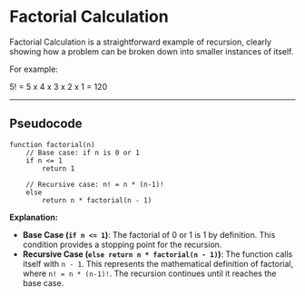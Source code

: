 # Factorial Calculation

Factorial Calculation is a straightforward example of recursion, clearly showing how a problem can be broken down into smaller instances of itself.

For example:

5! = 5 x 4 x 3 x 2 x 1 = 120

---
## Pseudocode

```plaintext
function factorial(n)
    // Base case: if n is 0 or 1
    if n <= 1
        return 1

    // Recursive case: n! = n * (n-1)!
    else
        return n * factorial(n - 1)
```
**Explanation:**
- **Base Case (`if n <= 1`)**: The factorial of 0 or 1 is 1 by definition. This condition provides a stopping point for the recursion.
- **Recursive Case (`else return n * factorial(n - 1)`)**: The function calls itself with `n - 1`. This represents the mathematical definition of factorial, where `n! = n * (n-1)!`. The recursion continues until it reaches the base case.

